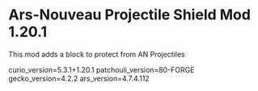# Ars-Nouveau Projectile Shield Mod 1.20.1

This mod adds a block to protect from AN Projectiles

curio_version=5.3.1+1.20.1
patchouli_version=80-FORGE
gecko_version=4.2.2
ars_version=4.7.4.112
